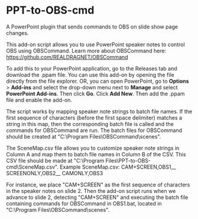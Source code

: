 # PPT-to-OBS-cmd
A PowerPoint plugin that sends commands to OBS on slide show page changes.

This add-on script allows you to use PowerPoint speaker notes to control OBS using OBSCommand.
Learn more about OBSCommand here: https://github.com/REALDRAGNET/OBSCommand

To add this to your PowerPoint application, go to the Releases tab and download the .ppam file.
You can use this add-on by opening the file directly from the file explorer.
OR, you can open PowerPoint, go to **Options** > **Add-ins** and select the drop-down menu next to **Manage** and select **PowerPoint Add-ins**. Then click **Go**. Click **Add New**. Then add the .ppam file and enable the add-on.

The script works by mapping speaker note strings to batch file names. If the first sequence of characters (before the first space delimiter) matches a string in this map, then the corresponding batch file is called and the commands for OBSCommand are run.
The batch files for OBSCommand should be created at "C:\Program Files\OBSCommand\scenes\".

The SceneMap.csv file allows you to customize speaker note strings in Column A and map them to batch file names in Column B of the CSV. This CSV file should be made at "C:\Program Files\PPT-to-OBS-cmd\SceneMap.csv".
Example SceneMap.csv:
CAM+SCREEN,OBS1__
SCREENONLY,OBS2__
CAMONLY,OBS3

For instance, we place "CAM+SCREEN" as the first sequence of characters in the speaker notes on slide 2. Then the add-on script runs when we advance to slide 2, detecting "CAM+SCREEN" and executing the batch file containing commands for OBSCommand in OBS1.bat, located in "C:\Program Files\OBSCommand\scenes\".


